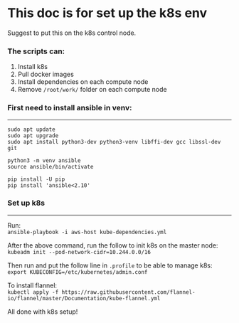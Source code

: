 # This doc is for set up the k8s env  
Suggest to put this on the k8s control node.
### The scripts can:
1. Install k8s
2. Pull docker images
3. Install dependencies on each compute node  
4. Remove `/root/work/` folder on each compute node  

### First need to install ansible in venv:
___

```
sudo apt update
sudo apt upgrade
sudo apt install python3-dev python3-venv libffi-dev gcc libssl-dev git

python3 -m venv ansible
source ansible/bin/activate

pip install -U pip
pip install 'ansible<2.10'
```

### Set up k8s
___

Run:  
`ansible-playbook -i aws-host kube-dependencies.yml`  

After the above command, run the follow to init k8s on the master node:  
`kubeadm init --pod-network-cidr=10.244.0.0/16` 

Then run and put the follow line in `.profile` to be able to manage k8s:  
`export KUBECONFIG=/etc/kubernetes/admin.conf`  

To install flannel:  
`kubectl apply -f https://raw.githubusercontent.com/flannel-io/flannel/master/Documentation/kube-flannel.yml`  

All done with k8s setup!
